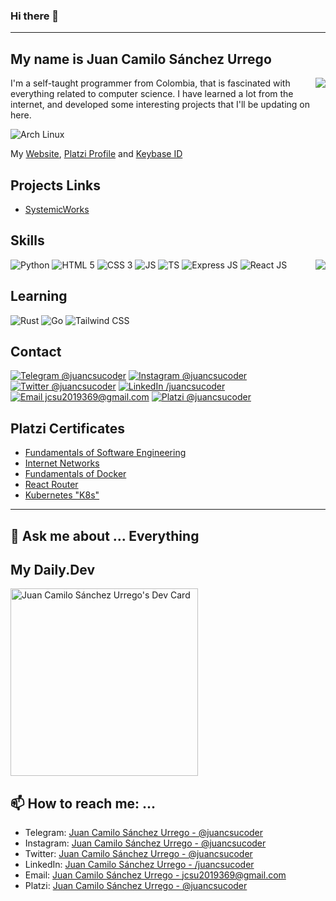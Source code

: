 ### Hi there 👋
---
## My name is Juan Camilo Sánchez Urrego
<img src="https://github-readme-stats.vercel.app/api?username=juancsucoder&theme=blue-green&show_icons=true" align="right"/>
I'm a self-taught programmer from Colombia, that is fascinated with everything related to computer science. I have learned a lot from the internet, and developed some interesting projects that I'll be updating on here.

![Arch Linux](https://img.shields.io/badge/I_use_Arch_Linux_btw-1793D1?style=for-the-badge&logo=arch-linux&logoColor=white)

My [Website](https://juancsucoder.github.io/), [Platzi Profile](https://platzi.com/@juancsucoder/) and [Keybase ID](https://keybase.io/juancsucoder/)

## Projects Links
- [SystemicWorks](https://juancsucoder.github.io/SystemicWorks/)

## Skills
<img src="https://github-readme-stats.vercel.app/api/top-langs/?username=juancsucoder&theme=blue-green&langs_count=8" align="right"/>

![Python](https://img.shields.io/badge/Python-3776AB?style=for-the-badge&logo=python&logoColor=white)
![HTML 5](https://img.shields.io/badge/HTML_5-e34c26?style=for-the-badge&logo=html5&logoColor=white)
![CSS 3](https://img.shields.io/badge/CSS-264de4?&style=for-the-badge&logo=css3&logoColor=white)
![JS](https://img.shields.io/badge/JavaScript-F7DF1E?style=for-the-badge&logo=javascript&logoColor=black)
![TS](https://img.shields.io/badge/TypeScript-007ACC?style=for-the-badge&logo=typescript&logoColor=white)
![Express JS](https://img.shields.io/badge/Express.js-404D59?style=for-the-badge)
![React JS](https://img.shields.io/badge/React-20232A?style=for-the-badge&logo=react&logoColor=61DAFB)

## Learning
![Rust](https://img.shields.io/badge/Rust-000000?style=for-the-badge&logo=rust&logoColor=white)
![Go](https://img.shields.io/badge/Go-00ADD8?style=for-the-badge&logo=go&logoColor=white)
![Tailwind CSS](https://img.shields.io/badge/Tailwind_CSS-38B2AC?style=for-the-badge&logo=tailwind-css&logoColor=white)

## Contact

[![Telegram @juancsucoder](https://img.shields.io/badge/Telegram_@juancsucoder-2CA5E0?style=for-the-badge&logo=telegram&logoColor=white)](https://t.me/juancsucoder)
[![Instagram @juancsucoder](https://img.shields.io/badge/Instagram_@juancsucoder-E4405F?style=for-the-badge&logo=instagram&logoColor=white)](https://www.instagram.com/juancsucoder/)
[![Twitter @juancsucoder](https://img.shields.io/badge/Twitter_@juancsucoder-1DA1F2?style=for-the-badge&logo=twitter&logoColor=white)](https://twitter.com/juancsucoder)
[![LinkedIn /juancsucoder](https://img.shields.io/badge/LinkedIn_/juancsucoder-0077B5?style=for-the-badge&logo=linkedin&logoColor=white)](https://www.linkedin.com/in/juancsucoder/)
[![Email jcsu2019369@gmail.com](https://img.shields.io/badge/Gmail_jcsu2019369@gmail.com-D14836?style=for-the-badge&logo=gmail&logoColor=white)](mailto:jcsu2019369@gmail.com)
[![Platzi @juancsucoder](https://img.shields.io/badge/Platzi_@juancsucoder-98ca3f?style=for-the-badge&logo=platzi&logoColor=white)](https://platzi.com/@juancsucoder/)


## Platzi Certificates
- [Fundamentals of Software Engineering](https://platzi.com/@juancsucoder/curso/1098-ingenieria/diploma/detalle/)
- [Internet Networks](https://platzi.com/@juancsucoder/curso/1277-redes/diploma/detalle/)
- [Fundamentals of Docker](https://platzi.com/@juancsucoder/curso/1432-docker/diploma/detalle/)
- [React Router](https://platzi.com/@juancsucoder/curso/1342-react-router/diploma/detalle/)
- [Kubernetes "K8s"](https://platzi.com/@juancsucoder/curso/1565-k8s/diploma/detalle/)

---

## 💬 Ask me about ... **Everything**

## My Daily.Dev
<a href="https://app.daily.dev/JuanCSUCoder"><img src="https://api.daily.dev/devcards/5b4b8101a73746909ada91500b48b5c5.png?r=eg6" width="300" alt="Juan Camilo Sánchez Urrego's Dev Card"/></a>

## 📫 How to reach me: ...
  - Telegram: [Juan Camilo Sánchez Urrego - @juancsucoder](https://t.me/juancsucoder)
  - Instagram: [Juan Camilo Sánchez Urrego - @juancsucoder](https://www.instagram.com/juancsucoder/)
  - Twitter: [Juan Camilo Sánchez Urrego - @juancsucoder](https://twitter.com/juancsucoder)
  - LinkedIn: [Juan Camilo Sánchez Urrego - /juancsucoder](https://www.linkedin.com/in/juancsucoder/)
  - Email: [Juan Camilo Sánchez Urrego - jcsu2019369@gmail.com](mailto:jcsu2019369@gmail.com)
  - Platzi: [Juan Camilo Sánchez Urrego - @juancsucoder](https://platzi.com/@juancsucoder/)
